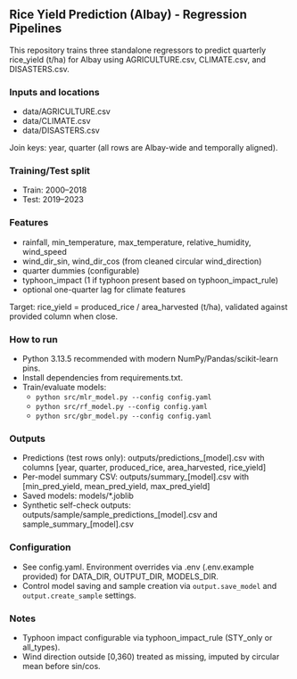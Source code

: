 ## Rice Yield Prediction (Albay) - Regression Pipelines

This repository trains three standalone regressors to predict quarterly rice_yield (t/ha) for Albay using AGRICULTURE.csv, CLIMATE.csv, and DISASTERS.csv.

### Inputs and locations
- data/AGRICULTURE.csv
- data/CLIMATE.csv
- data/DISASTERS.csv

Join keys: year, quarter (all rows are Albay-wide and temporally aligned).

### Training/Test split
- Train: 2000–2018
- Test: 2019–2023

### Features
- rainfall, min_temperature, max_temperature, relative_humidity, wind_speed
- wind_dir_sin, wind_dir_cos (from cleaned circular wind_direction)
- quarter dummies (configurable)
- typhoon_impact (1 if typhoon present based on typhoon_impact_rule)
- optional one-quarter lag for climate features

Target: rice_yield = produced_rice / area_harvested (t/ha), validated against provided column when close.

### How to run
- Python 3.13.5 recommended with modern NumPy/Pandas/scikit-learn pins.
- Install dependencies from requirements.txt.
- Train/evaluate models:
  - `python src/mlr_model.py --config config.yaml`
  - `python src/rf_model.py --config config.yaml`
  - `python src/gbr_model.py --config config.yaml`

### Outputs
- Predictions (test rows only): outputs/predictions_[model].csv with columns [year, quarter, produced_rice, area_harvested, rice_yield]
- Per-model summary CSV: outputs/summary_[model].csv with [min_pred_yield, mean_pred_yield, max_pred_yield]
- Saved models: models/*.joblib
- Synthetic self-check outputs: outputs/sample/sample_predictions_[model].csv and sample_summary_[model].csv

### Configuration
- See config.yaml. Environment overrides via .env (.env.example provided) for DATA_DIR, OUTPUT_DIR, MODELS_DIR.
- Control model saving and sample creation via `output.save_model` and `output.create_sample` settings.

### Notes
- Typhoon impact configurable via typhoon_impact_rule (STY_only or all_types).
- Wind direction outside [0,360) treated as missing, imputed by circular mean before sin/cos.
